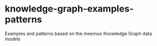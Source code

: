 # knowledge-graph-examples-patterns
Examples and patterns based on the meemoo Knowledge Graph data models
